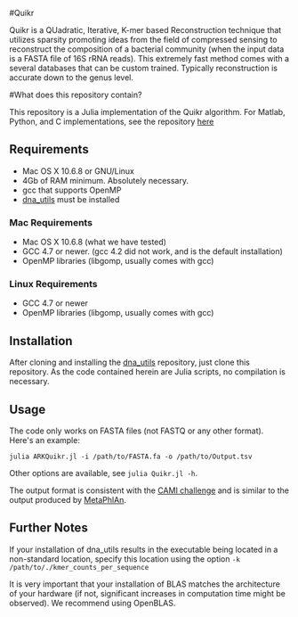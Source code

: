 #Quikr

Quikr is a QUadratic, Iterative, K-mer based Reconstruction technique that utilizes sparsity promoting ideas from the field of compressed sensing to reconstruct the composition of a bacterial community (when the input data is a FASTA file of 16S rRNA reads). This extremely fast method comes with a several databases that can be custom trained. Typically reconstruction is accurate down to the genus level.

#What does this repository contain?

This repository is a Julia implementation of the Quikr algorithm. For Matlab, Python, and C implementations, see the repository [here](https://github.com/EESI/quikr)


## Requirements ##
+ Mac OS X 10.6.8 or GNU/Linux
+ 4Gb of RAM minimum. Absolutely necessary.
+ gcc that supports OpenMP
+ [dna\_utils](http://github.com/EESI/dna-utils/) must be installed

### Mac Requirements ###
+ Mac OS X 10.6.8 (what we have tested)
+ GCC 4.7 or newer. (gcc 4.2 did not work, and is the default installation)
+ OpenMP libraries (libgomp, usually comes with gcc)

### Linux Requirements ###
+ GCC 4.7 or newer
+ OpenMP libraries (libgomp, usually comes with gcc)

## Installation ##
After cloning and installing the [dna\_utils](http://github.com/EESI/dna-utils/) repository, just clone this repository. As the code contained herein are Julia scripts, no compilation is necessary.

## Usage ##
The code only works on FASTA files (not FASTQ or any other format).
Here's an example:
```
julia ARKQuikr.jl -i /path/to/FASTA.fa -o /path/to/Output.tsv 
```
Other options are available, see `julia Quikr.jl -h`.

The output format is consistent with the [CAMI challenge](http://www.cami-challenge.org/) and is similar to the output produced by [MetaPhlAn](http://huttenhower.sph.harvard.edu/metaphlan).

## Further Notes ##
If your installation of dna_utils results in the executable being located in a non-standard location, specify this location using the option ` -k /path/to/./kmer_counts_per_sequence `

It is very important that your installation of BLAS matches the architecture of your hardware (if not, significant increases in computation time might be observed). We recommend using OpenBLAS.